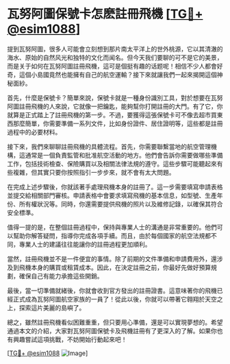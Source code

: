 # 瓦努阿圖保號卡怎麽註冊飛機 [[TG💪+ @esim1088](https://t.me/s/esim1088)]

提到瓦努阿圖，很多人可能會立刻想到那片南太平洋上的世外桃源，它以其清澈的海水、原始的自然风光和独特的文化而闻名。但今天我们要聊的可不是它的美景，而是关于如何在瓦努阿圖註冊飛機，這可是個挺有趣的话题呢！相信不少人都會好奇，這個小島國竟然也能擁有自己的航空運輸？接下來就讓我們一起來揭開這個神秘面紗。

首先，什麼是保號卡？簡單來說，保號卡就是一種身份識別工具，對於想要在瓦努阿圖註冊飛機的人來說，它就像一把鑰匙，能夠幫你打開註冊的大門。有了它，你就算是正式踏上了註冊飛機的第一步。不過，要獲得這張保號卡可不像去超市買東西那麼簡單，你需要準備一系列文件，比如身份證件、居住證明等，這些都是註冊過程中的必要材料。

接下來，我們來聊聊註冊飛機的具體流程。首先，你需要聯繫當地的航空管理機構，這通常是一個負責監管和批准航空活動的地方。他們會告訴你需要做哪些準備工作，包括技術檢查、保險購買以及相關法律法規的遵守。這些步驟可能聽起來有些複雜，但其實只要你按照指引一步步來，就不會有太大問題。

在完成上述步驟後，你就該著手處理飛機本身的註冊了。這一步需要填寫申請表格並提交給相關部門審核。申請表格中會要求填寫飛機的基本信息，如型號、生產年份、所有權狀況等。同時，你還需要提供飛機的照片以及維修記錄，以確保其符合安全標準。

值得一提的是，在整個註冊過程中，保持與專業人士的溝通是非常重要的。他們可以幫助你解答疑問，指導你完成各項手續。而且，由於每個國家的航空法規都不同，專業人士的建議往往能讓你的註冊過程更加順利。

當然，註冊飛機並不是一件便宜的事情。除了前期的文件準備和申請費用外，還涉及到飛機本身的購買或租賃成本。因此，在決定註冊之前，你最好先做好預算規劃，確保自己有能力承擔這些開銷。

最後，當一切準備就緒後，你就會收到官方發出的註冊證書。這意味著你的飛機已經正式成為瓦努阿圖航空家族的一員了！從此以後，你就可以帶著它翱翔於天空之上，探索這片美麗的島嶼了。

總之，雖然註冊飛機看似困難重重，但只要用心準備，還是可以實現夢想的。希望通過本文的介紹，大家對瓦努阿圖保號卡及飛機註冊有了更深入的了解。如果你也有興趣嘗試這項挑戰，不妨開始行動起來吧！

[[TG💪+ @esim1088](https://t.me/s/esim1088) ![Image](https://i.postimg.cc/4NQfJmqS/Snipaste-2025-05-13-00-14-12.png)]